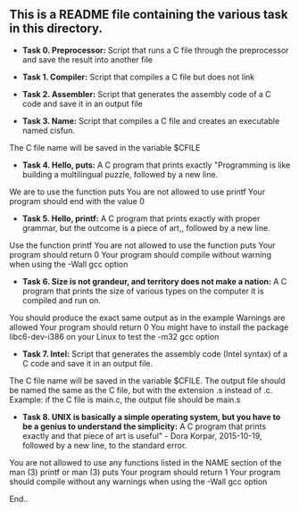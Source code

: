 ## This is a README file containing the various task in this directory. 

- **Task 0. Preprocessor:** Script that runs a C file through the preprocessor and save the result into another file

- **Task 1. Compiler:** Script that compiles a C file but does not link

- **Task 2. Assembler:** Script that generates the assembly code of a C code and save it in an output file

- **Task 3. Name:** Script that compiles a C file and creates an executable named cisfun.

The C file name will be saved in the variable $CFILE

- **Task 4. Hello, puts:** A C program that prints exactly "Programming is like building a multilingual puzzle, followed by a new line.

We are to use the function puts
You are not allowed to use printf
Your program should end with the value 0

- **Task 5. Hello, printf:** A C program that prints exactly with proper grammar, but the outcome is a piece of art,, followed by a new line.

Use the function printf
You are not allowed to use the function puts
Your program should return 0
Your program should compile without warning when using the -Wall gcc option

- **Task 6. Size is not grandeur, and territory does not make a nation:** A C program that prints the size of various types on the computer it is compiled and run on.

You should produce the exact same output as in the example
Warnings are allowed
Your program should return 0
You might have to install the package libc6-dev-i386 on your Linux to test the -m32 gcc option

- **Task 7. Intel:** Script that generates the assembly code (Intel syntax) of a C code and save it in an output file.

The C file name will be saved in the variable $CFILE.
The output file should be named the same as the C file, but with the extension .s instead of .c.
Example: if the C file is main.c, the output file should be main.s

- **Task 8. UNIX is basically a simple operating system, but you have to be a genius to understand the simplicity:** A C program that prints exactly and that piece of art is useful" - Dora Korpar, 2015-10-19, followed by a new line, to the standard error.

You are not allowed to use any functions listed in the NAME section of the man (3) printf or man (3) puts
Your program should return 1
Your program should compile without any warnings when using the -Wall gcc option

End..
